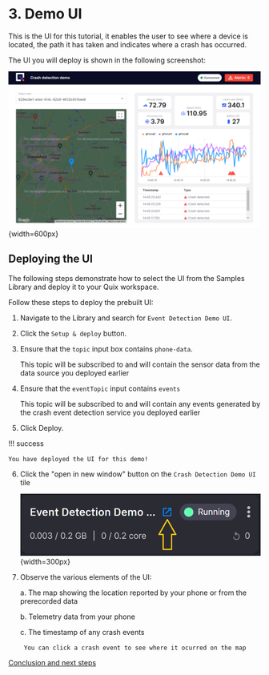 # 3. Demo UI

This is the UI for this tutorial, it enables the user to see where a device is located, the path it has taken and indicates where a crash has occurred.

The UI you will deploy is shown in the following screenshot:

![Event detection UI](./ui.png){width=600px}

## Deploying the UI

The following steps demonstrate how to select the UI from the Samples Library and deploy it to your Quix workspace.

Follow these steps to deploy the prebuilt UI:

1. Navigate to the Library and search for `Event Detection Demo UI`.

2. Click the `Setup & deploy` button.

3. Ensure that the `topic` input box contains `phone-data`.

	This topic will be subscribed to and will contain the sensor data from the data source you deployed earlier

4. Ensure that the `eventTopic` input contains `events`

	This topic will be subscribed to and will contain any events generated by the crash event detection service you deployed earlier

5. Click Deploy.

!!! success

	You have deployed the UI for this demo!

6. Click the "open in new window" button on the `Crash Detection Demo UI` tile

	![Crash detection UI tile](./crashdetectionuitile.png){width=300px}

7. Observe the various elements of the UI:

	a. The map showing the location reported by your phone or from the prerecorded data

	b. Telemetry data from your phone

	c. The timestamp of any crash events

		You can click a crash event to see where it ocurred on the map

[Conclusion and next steps](conclusion.md)
